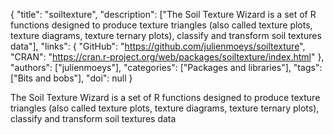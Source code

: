 {
  "title": "soiltexture",
  "description": ["The Soil Texture Wizard is a set of R functions designed to produce texture triangles (also called texture plots, texture diagrams, texture ternary plots), classify and transform soil textures data"],
  "links": {
    "GitHub": "https://github.com/julienmoeys/soiltexture",
    "CRAN": "https://cran.r-project.org/web/packages/soiltexture/index.html"
  },
  "authors": ["julienmoeys"],
  "categories": ["Packages and libraries"],
  "tags": ["Bits and bobs"],
  "doi": null
}

<!-- Generated by csv2md.R – do not edit by hand -->

The Soil Texture Wizard is a set of R functions designed to produce texture triangles (also called texture plots, texture diagrams, texture ternary plots), classify and transform soil textures data